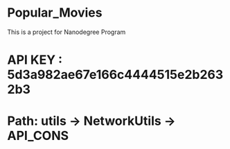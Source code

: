 # Popular_Movies
This is a project for Nanodegree Program

# API KEY : 5d3a982ae67e166c4444515e2b2632b3
# Path: utils -> NetworkUtils -> API_CONS
